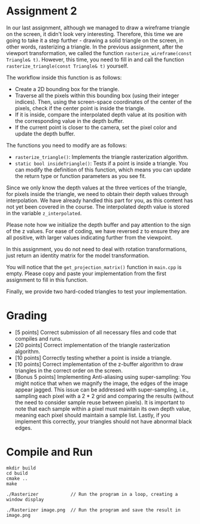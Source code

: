 # Assignment 2
In our last assignment, although we managed to draw a wireframe triangle on the screen, it didn't look very interesting. Therefore, this time we are going to take it a step further - drawing a solid triangle on the screen, in other words, rasterizing a triangle. In the previous assignment, after the viewport transformation, we called the function `rasterize_wireframe(const Triangle& t)`. However, this time, you need to fill in and call the function `rasterize_triangle(const Triangle& t)` yourself.

The workflow inside this function is as follows:

* Create a 2D bounding box for the triangle.
* Traverse all the pixels within this bounding box (using their integer indices). Then, using the screen-space coordinates of the center of the pixels, check if the center point is inside the triangle.
* If it is inside, compare the interpolated depth value at its position with the corresponding value in the depth buffer.
* If the current point is closer to the camera, set the pixel color and update the depth buffer.

The functions you need to modify are as follows:

* `rasterize_triangle()`: Implements the triangle rasterization algorithm.
* `static bool insideTriangle()`: Tests if a point is inside a triangle. You can modify the definition of this function, which means you can update the return type or function parameters as you see fit.

Since we only know the depth values at the three vertices of the triangle, for pixels inside the triangle, we need to obtain their depth values through interpolation. We have already handled this part for you, as this content has not yet been covered in the course. The interpolated depth value is stored in the variable `z_interpolated`.

Please note how we initialize the depth buffer and pay attention to the sign of the z values. For ease of coding, we have reversed z to ensure they are all positive, with larger values indicating further from the viewpoint.

In this assignment, you do not need to deal with rotation transformations, just return an identity matrix for the model transformation.

You will notice that the `get_projection_matrix()` function in `main.cpp` is empty. Please copy and paste your implementation from the first assignment to fill in this function.

Finally, we provide two hard-coded triangles to test your implementation.

# Grading
* [5 points] Correct submission of all necessary files and code that compiles and runs.
* [20 points] Correct implementation of the triangle rasterization algorithm.
* [10 points] Correctly testing whether a point is inside a triangle.
* [10 points] Correct implementation of the z-buffer algorithm to draw triangles in the correct order on the screen.
* [Bonus 5 points] Implementing Anti-aliasing using super-sampling: You might notice that when we magnify the image, the edges of the image appear jagged. This issue can be addressed with super-sampling, i.e., sampling each pixel with a 2 * 2 grid and comparing the results (without the need to consider sample reuse between pixels). It is important to note that each sample within a pixel must maintain its own depth value, meaning each pixel should maintain a sample list. Lastly, if you implement this correctly, your triangles should not have abnormal black edges.

# Compile and Run
```
mkdir build
cd build
cmake ..
make
```

```
./Rasterizer            // Run the program in a loop, creating a window display

./Rasterizer image.png  // Run the program and save the result in image.png
```